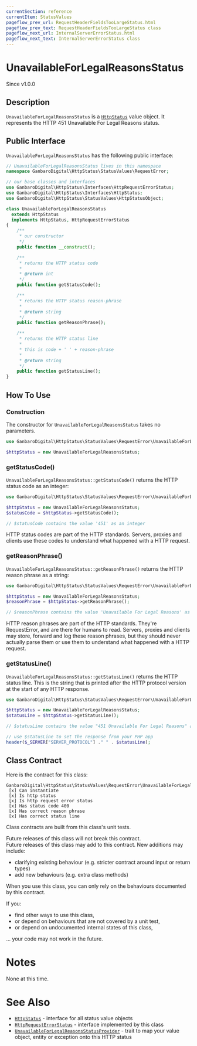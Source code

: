 ```yaml
---
currentSection: reference
currentItem: StatusValues
pageflow_prev_url: RequestHeaderFieldsTooLargeStatus.html
pageflow_prev_text: RequestHeaderFieldsTooLargeStatus class
pageflow_next_url: InternalServerErrorStatus.html
pageflow_next_text: InternalServerErrorStatus class
---
```


# UnavailableForLegalReasonsStatus

<div class="callout info">
Since v1.0.0
</div>

## Description

`UnavailableForLegalReasonsStatus` is a [`HttpStatus`](../Interfaces/HttpStatus.html) value object. It represents the HTTP 451 Unavailable For Legal Reasons status.

## Public Interface

`UnavailableForLegalReasonsStatus` has the following public interface:

```php
// UnavailableForLegalReasonsStatus lives in this namespace
namespace GanbaroDigital\HttpStatus\StatusValues\RequestError;

// our base classes and interfaces
use GanbaroDigital\HttpStatus\Interfaces\HttpRequestErrorStatus;
use GanbaroDigital\HttpStatus\Interfaces\HttpStatus;
use GanbaroDigital\HttpStatus\StatusValues\HttpStatusObject;

class UnavailableForLegalReasonsStatus
  extends HttpStatus
  implements HttpStatus, HttpRequestErrorStatus
{
    /**
     * our constructor
     */
    public function __construct();

    /**
     * returns the HTTP status code
     *
     * @return int
     */
    public function getStatusCode();

    /**
     * returns the HTTP status reason-phrase
     *
     * @return string
     */
    public function getReasonPhrase();

    /**
     * returns the HTTP status line
     *
     * this is code + ' ' + reason-phrase
     *
     * @return string
     */
    public function getStatusLine();
}
```

## How To Use

### Construction

The constructor for `UnavailableForLegalReasonsStatus` takes no parameters.

```php
use GanbaroDigital\HttpStatus\StatusValues\RequestError\UnavailableForLegalReasonsStatus;

$httpStatus = new UnavailableForLegalReasonsStatus;
```

### getStatusCode()

`UnavailableForLegalReasonsStatus::getStatusCode()` returns the HTTP status code as an integer:

```php
use GanbaroDigital\HttpStatus\StatusValues\RequestError\UnavailableForLegalReasonsStatus;

$httpStatus = new UnavailableForLegalReasonsStatus;
$statusCode = $httpStatus->getStatusCode();

// $statusCode contains the value '451' as an integer
```

HTTP status codes are part of the HTTP standards. Servers, proxies and clients use these codes to understand what happened with a HTTP request.

### getReasonPhrase()

`UnavailableForLegalReasonsStatus::getReasonPhrase()` returns the HTTP reason phrase as a string:

```php
use GanbaroDigital\HttpStatus\StatusValues\RequestError\UnavailableForLegalReasonsStatus;

$httpStatus = new UnavailableForLegalReasonsStatus;
$reasonPhrase = $httpStatus->getReasonPhrase();

// $reasonPhrase contains the value 'Unavailable For Legal Reasons' as a string
```

HTTP reason phrases are part of the HTTP standards. They're RequestError, and are there for humans to read. Servers, proxies and clients may store, forward and log these reason phrases, but they should never actually parse them or use them to understand what happened with a HTTP request.

### getStatusLine()

`UnavailableForLegalReasonsStatus::getStatusLine()` returns the HTTP status line. This is the string that is printed after the HTTP protocol version at the start of any HTTP response.

```php
use GanbaroDigital\HttpStatus\StatusValues\RequestError\UnavailableForLegalReasonsStatus;

$httpStatus = new UnavailableForLegalReasonsStatus;
$statusLine = $httpStatus->getStatusLine();

// $statusLine contains the value "451 Unavailable For Legal Reasons" as a string

// use $statusLine to set the response from your PHP app
header($_SERVER["SERVER_PROTOCOL"] ." " . $statusLine);
```

## Class Contract

Here is the contract for this class:

    GanbaroDigital\HttpStatus\StatusValues\RequestError\UnavailableForLegalReasonsStatus
     [x] Can instantiate
     [x] Is http status
     [x] Is http request error status
     [x] Has status code 400
     [x] Has correct reason phrase
     [x] Has correct status line

Class contracts are built from this class's unit tests.

<div class="callout success">
Future releases of this class will not break this contract.
</div>

<div class="callout info" markdown="1">
Future releases of this class may add to this contract. New additions may include:

* clarifying existing behaviour (e.g. stricter contract around input or return types)
* add new behaviours (e.g. extra class methods)
</div>

<div class="callout warning" markdown="1">
When you use this class, you can only rely on the behaviours documented by this contract.

If you:

* find other ways to use this class,
* or depend on behaviours that are not covered by a unit test,
* or depend on undocumented internal states of this class,

... your code may not work in the future.
</div>

# Notes

None at this time.

# See Also

* [`HttpStatus`](../Interfaces/HttpStatus.html) - interface for all status value objects
* [`HttpRequestErrorStatus`](../Interfaces/HttpRequestErrorStatus.html) - interface implemented by this class
* [`UnavailableForLegalReasonsStatusProvider`](../StatusProviders/UnavailableForLegalReasonsStatusProvider.html) - trait to map your value object, entity or exception onto this HTTP status
